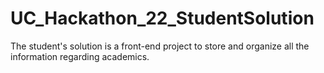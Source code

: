 # UC_Hackathon_22_StudentSolution
The student's solution is a front-end project to store and organize all the information regarding academics.
